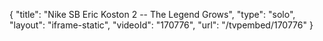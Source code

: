 {
    "title": "Nike SB Eric Koston 2 -- The Legend Grows",
    "type": "solo",
    "layout": "iframe-static",
    "videoId": "170776",
    "url": "\/tvpembed\/170776"
}